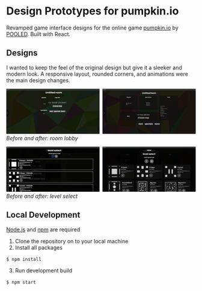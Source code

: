 # Design Prototypes for pumpkin.io
Revamped game interface designs for the online game [pumpkin.io](https://pumpkin.io) by [POOLED](https://github.com/ElectrifyPro). Built with React.

## Designs
I wanted to keep the feel of the original design but give it a sleeker and modern look. A responsive layout, rounded corners, and animations were the main design changes.


![room comparison](/public/mockups/room-both.png)
*Before and after: room lobby*

![map comparison](/public/mockups/map-select-both.png)
*Before and after: level select*

## Local Development
[Node.js](https://nodejs.org/) and [npm](https://www.npmjs.com) are required
1. Clone the repository on to your local machine
2. Install all packages
```
$ npm install
```
3. Run development build
```
$ npm start
```